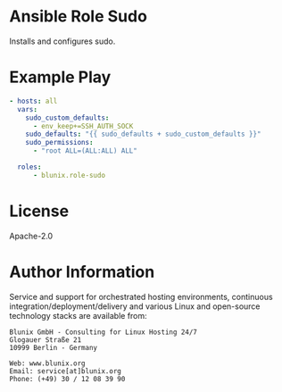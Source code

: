 # Ansible Role Sudo

Installs and configures sudo.

# Example Play

```yaml
- hosts: all
  vars:
    sudo_custom_defaults:
      - env_keep+=SSH_AUTH_SOCK
    sudo_defaults: "{{ sudo_defaults + sudo_custom_defaults }}"
    sudo_permissions:
      - "root ALL=(ALL:ALL) ALL"

  roles:
      - blunix.role-sudo
```

# License

Apache-2.0

# Author Information

Service and support for orchestrated hosting environments,
continuous integration/deployment/delivery and various Linux
and open-source technology stacks are available from:

```
Blunix GmbH - Consulting for Linux Hosting 24/7
Glogauer Straße 21
10999 Berlin - Germany

Web: www.blunix.org
Email: service[at]blunix.org
Phone: (+49) 30 / 12 08 39 90
```
